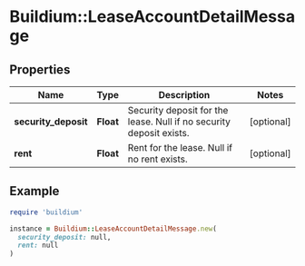 # Buildium::LeaseAccountDetailMessage

## Properties

| Name | Type | Description | Notes |
| ---- | ---- | ----------- | ----- |
| **security_deposit** | **Float** | Security deposit for the lease. Null if no security deposit exists. | [optional] |
| **rent** | **Float** | Rent for the lease. Null if no rent exists. | [optional] |

## Example

```ruby
require 'buildium'

instance = Buildium::LeaseAccountDetailMessage.new(
  security_deposit: null,
  rent: null
)
```

